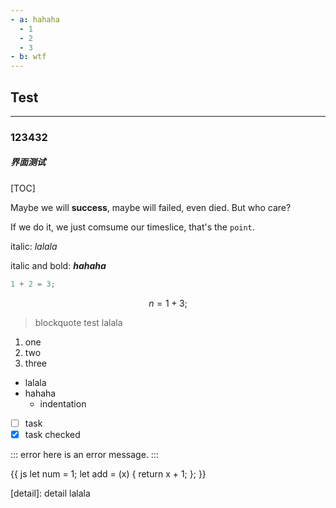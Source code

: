 ```yaml
---
- a: hahaha
  - 1
  - 2
  - 3
- b: wtf
---
```


## Test

------

### 123432
##### 界面测试

[TOC]

Maybe we will **success**, maybe will failed, even died. But who care?

If we do it, we just comsume our timeslice, that's the `point`.

italic: _lalala_

italic and bold: ***hahaha***

```c++
1 + 2 = 3;
```

$$
n = 1 + 3;
$$

> blockquote test
> lalala 

1. one
2. two
3. three

- lalala
- hahaha
  - indentation

- [ ] task
- [x] task checked

[^test]: test here

::: error
here is an error message.
:::


{{ js
let num = 1;
let add = (x) { return x + 1; };
}}

[detail]: detail lalala
